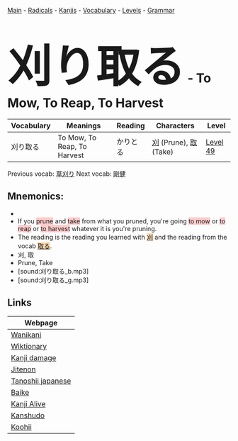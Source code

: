 <style> bigfont {font-size: 100px}</style>
[Main](../README.md) -
[Radicals](../radicals.md) -
[Kanjis](../kanjis.md) -
[Vocabulary](../vocabulary.md) -
[Levels](../levels.md) -
[Grammar](../grammar.md)
# <bigfont> 刈り取る</bigfont> - To Mow, To Reap, To Harvest 

| Vocabulary | Meanings | Reading | Characters | Level |
| --- | --- | --- | --- | --- |
| 刈り取る | To Mow, To Reap, To Harvest | かりとる |  [刈](../kanjis/刈.md) (Prune), [取](../kanjis/取.md) (Take) | [Level 49](../levels/wk_level49.md) |

Previous vocab: [草刈り](草刈り.md) Next vocab: [剛健](剛健.md) 

## Mnemonics:

* 
* If you <span style="background-color:#ffcccb"> prune</span> and <span style="background-color:#ffcccb"> take</span> from what you pruned, you're going <span style="background-color:#ffcccb"> to mow</span> or <span style="background-color:#ffcccb"> to reap</span> or <span style="background-color:#ffcccb"> to harvest</span> whatever it is you're pruning.
* The reading is the reading you learned with <span style="background-color:#fed8b1"> [刈](https://jisho.org/search/刈)</span> and the reading from the vocab <span style="background-color:#fed8b1"> [取る](https://jisho.org/search/取る)</span>.
* 刈, 取
* Prune, Take
* [sound:刈り取る_b.mp3]
* [sound:刈り取る_g.mp3]


## Links 

| Webpage |
| --- |
| [Wanikani          ](https://www.wanikani.com/kanji/刈り取る) |
| [Wiktionary        ](https://en.wiktionary.org/wiki/刈り取る) |
| [Kanji damage      ](http://www.kanjidamage.com/kanji/search?utf8=✓&q=刈り取る) |
| [Jitenon           ](https://jitenon.com/kanji/刈り取る) |
| [Tanoshii japanese ](https://www.tanoshiijapanese.com/dictionary/kanji.cfm?k=刈り取る) |
| [Baike             ](https://baike.baidu.com/item/刈り取る) |
| [Kanji Alive       ](https://app.kanjialive.com/刈り取る) |
| [Kanshudo          ](https://www.kanshudo.com/searchmn?q=刈り取る) |
| [Koohii            ](https://kanji.koohii.com/study/kanji/刈り取る) |
